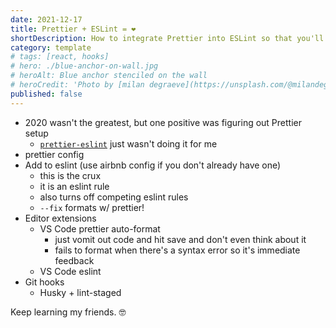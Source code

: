 ```yaml
---
date: 2021-12-17
title: Prettier + ESLint = ❤️
shortDescription: How to integrate Prettier into ESLint so that you'll never have to think of code formatting again!
category: template
# tags: [react, hooks]
# hero: ./blue-anchor-on-wall.jpg
# heroAlt: Blue anchor stenciled on the wall
# heroCredit: 'Photo by [milan degraeve](https://unsplash.com/@milandegraeve)'
published: false
---
```


- 2020 wasn't the greatest, but one positive was figuring out Prettier setup
  - [`prettier-eslint`](https://github.com/prettier/prettier-eslint) just wasn't doing it for me
- prettier config
- Add to eslint (use airbnb config if you don't already have one)
  - this is the crux
  - it is an eslint rule
  - also turns off competing eslint rules
  - `--fix` formats w/ prettier!
- Editor extensions
  - VS Code prettier auto-format
    - just vomit out code and hit save and don't even think about it
    - fails to format when there's a syntax error so it's immediate feedback
  - VS Code eslint
- Git hooks
  - Husky + lint-staged

Keep learning my friends. 🤓

